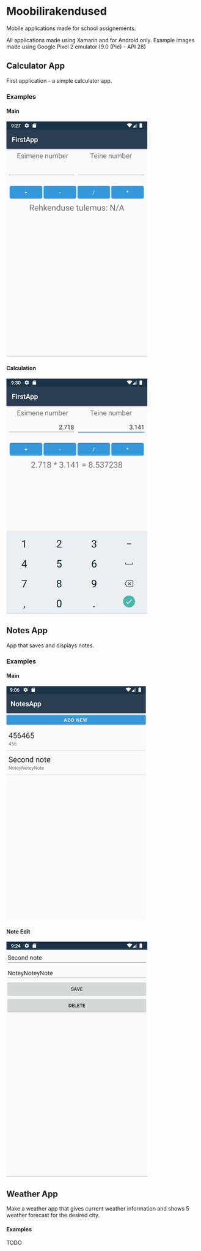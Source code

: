 # Moobilirakendused
Mobile applications made for school assignements.  

All applications made using Xamarin and for Android only.
Example images made using Google Pixel 2 emulator (9.0 (Pie) - API 28)

## Calculator App
First application - a simple calculator app.

### Examples
#### Main
![](./+Examples/Calculator/Main_Pixel2.png)
#### Calculation
![](./+Examples/Calculator/Calculation_Pixel2.png)


## Notes App
App that saves and displays notes.

### Examples
#### Main
![](./+Examples/Notes/Main_Pixel2.png)
#### Note Edit
![](./+Examples/Notes/NoteEdit_Pixel2.png)


## Weather App
Make a weather app that gives current weather information and shows 5 weather forecast for the desired city.

#### Examples
TODO

